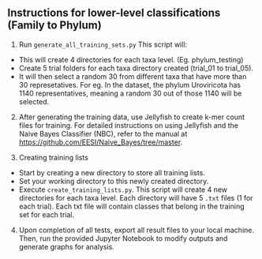 ## Instructions for lower-level classifications (Family to Phylum)

1. Run `generate_all_training_sets.py` This script will:
   
- This will create 4 directories for each taxa level. (Eg. phylum_testing)
- Create 5 trial folders for each taxa directory created (trial_01 to trial_05).
- It will then select a random 30 from different taxa that have more than 30 represetatives. For eg. In the dataset, the phylum Uroviricota has 1140 representatives, meaning a random 30 out of those 1140 will be selected.
  
2. After generating the training data, use Jellyfish to create k-mer count files for training. For detailed instructions on using Jellyfish and the Naive Bayes Classifier (NBC), refer to the manual at https://github.com/EESI/Naive_Bayes/tree/master.

3. Creating training lists

- Start by creating a new directory to store all training lists.
- Set your working directory to this newly created directory.
- Execute `create_training_lists.py`. This script will create 4 new directories for each taxa level. Each directory will have 5 `.txt` files (1 for each trial). Each txt file will contain classes that belong in the training set for each trial.

4. Upon completion of all tests, export all result files to your local machine. Then, run the provided Jupyter Notebook to modify outputs and generate graphs for analysis.

